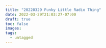 ```yaml
---
title: "20220329 Funky Little Radio Thing"
date: 2022-03-29T21:03:27-07:00
draft: true
toc: false
images:
tags:
  - untagged
---
```




